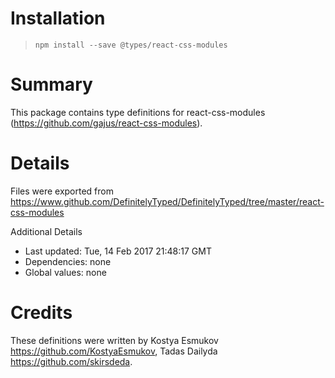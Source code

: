 # Installation
> `npm install --save @types/react-css-modules`

# Summary
This package contains type definitions for react-css-modules (https://github.com/gajus/react-css-modules).

# Details
Files were exported from https://www.github.com/DefinitelyTyped/DefinitelyTyped/tree/master/react-css-modules

Additional Details
 * Last updated: Tue, 14 Feb 2017 21:48:17 GMT
 * Dependencies: none
 * Global values: none

# Credits
These definitions were written by Kostya Esmukov <https://github.com/KostyaEsmukov>, Tadas Dailyda <https://github.com/skirsdeda>.
